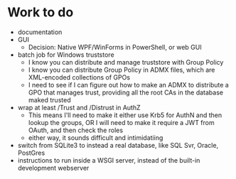 # Work to do

* documentation
* GUI 
    * Decision: Native WPF/WinForms in PowerShell, or web GUI
* batch job for Windows truststore
    * I know you can distribute and manage truststore with Group Policy
    * I know you can distribute Group Policy in ADMX files, which are XML-encoded collections of GPOs
    * I need to see if I can figure out how to make an ADMX to distribute a GPO that manages trust, providing all the root CAs in the database maked trusted
* wrap at least /Trust and /Distrust in AuthZ
    * This means I'll need to make it either use Krb5 for AuthN and then lookup the groups, OR I will need to make it require a JWT from OAuth, and then check the roles
    * either way, it sounds difficult and intimidatiing
* switch from SQLite3 to instead a real database, like SQL Svr, Oracle, PostGres
* instructions to run inside a WSGI server, instead of the built-in development webserver

